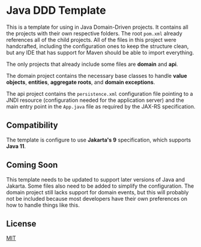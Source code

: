 # Java DDD Template

This is a template for using in Java Domain-Driven projects. It contains all the projects with their own respective folders. The root `pom.xml` already references all of the child projects. All of the files in this project were handcrafted, including the configuration ones to keep the structure clean, but any IDE that has support for Maven should be able to import everything.

The only projects that already include some files are **domain** and **api**.

The domain project contains the necessary base classes to handle **value objects**, **entities**, **aggregate roots**, and **domain exceptions**.

The api project contains the `persistence.xml` configuration file pointing to a JNDI resource (configuration needed for the application server) and the main entry point in the `App.java` file as required by the JAX-RS specification.

## Compatibility

The template is configure to use **Jakarta's 9** specification, which supports **Java 11**.

## Coming Soon

This template needs to be updated to support later versions of Java and Jakarta. Some files also need to be added to simplify the configuration. The domain project still lacks support for domain events, but this will probably not be included because most developers have their own preferences on how to handle things like this.

## License
[MIT](LICENSE)
